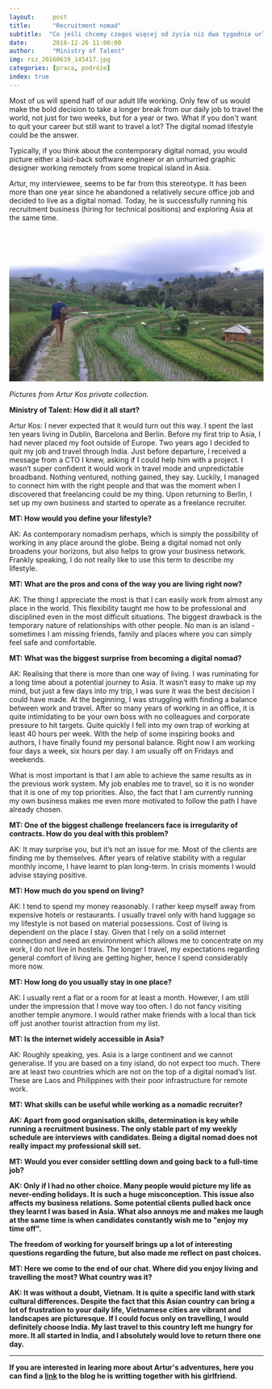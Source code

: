 ```yaml
---
layout:     post
title:      "Recruitment nomad"
subtitle:  "Co jeśli chcemy czegoś więcej od życia niż dwa tygodnie urlopu raz do roku, ale nie do końca jesteśmy zdecydowani zerwać z naszą karierą? "
date:       2016-12-26 11:00:00 
author:     "Ministry of Talent"
img: rsz_20160619_145417.jpg
categories: [praca, podróże]
index: true
---
```

Most of us will spend half of our adult life working. Only few of us would make the bold decision to take a longer break from our daily job to travel the world, not just for two weeks, but for a year or two. What if you don't want to  quit your career but still want to travel a lot? The digital nomad lifestyle could be the answer.

Typically, if you think about the contemporary digital nomad, you would picture either a laid-back software engineer or an unhurried graphic designer working remotely from some tropical island in Asia. 

Artur, my interviewee, seems to be far from this stereotype. It has been more than one year since he abandoned a relatively secure office job and decided to live as a digital nomad. Today, he is successfully running his recruitment business (hiring for technical positions) and exploring Asia at the same time.

<img src="/images/rsz_20160820_160657-1.jpg" class="img-responsive" alt="Picture">

<i>Pictures from Artur Kos private collection.</i>




<b>Ministry of Talent: How did it all start?</b>

Artur Kos: I never expected that it would turn out this way. I spent the last ten years living in Dublin, Barcelona and Berlin. Before my first trip to Asia, I had never placed my foot outside of Europe.
Two years ago I decided to quit my job and travel through India. Just before departure, I received a message from a CTO I knew, asking if I could help him with a project. I wasn’t super confident it would work in travel mode and unpredictable broadband. Nothing ventured, nothing gained, they say. Luckily, I managed to connect him with the right people and that was the moment when I discovered that freelancing could be my thing. Upon returning to Berlin, I set up my own business and started to operate as a freelance recruiter.

<b>MT: How would you define your lifestyle?</b>

AK: As contemporary nomadism perhaps, which is simply the possibility of working in any place around the globe. Being a digital nomad not only broadens your horizons, but also helps to grow your business network. Frankly speaking, I do not really like to use this term to describe my lifestyle.

<b>MT: What are the pros and cons of the way you are living right now?</b>

AK: The thing I appreciate the most is that I can easily work from almost any place in the world. This flexibility taught me how to be professional and disciplined even in the most difficult situations. The biggest drawback is the temporary nature of relationships with other people.  No man is an island - sometimes I am missing friends, family and places where you can simply feel safe and comfortable.

<b>MT: What was the biggest surprise from becoming a digital nomad?</b>

AK: Realising that there is more than one way of living.  I was ruminating for a long time about a potential journey to Asia. It wasn’t easy to make up my mind, but just a few days into my trip, I was sure it was the best decision I could have made.
At the beginning, I was struggling with finding a balance between work and travel. After so many years of working in an office, it is quite intimidating to be your own boss with no colleagues and corporate pressure to hit targets. Quite quickly I fell into my own trap of working at least 40 hours per week. With the help of some inspiring books and authors, I have finally found my personal balance. Right now I am working four days a week, six hours per day.  I am usually off on Fridays and weekends. 

What is most important is that I am able to achieve the same results as in the previous work system.
My job enables me to travel, so it is no wonder that it is one of my top priorities. Also, the fact that I am currently running my own business makes me even more motivated to follow the path I have already chosen. 

<b>MT: One of the biggest challenge freelancers face is irregularity of contracts. How do you deal with this problem?</b>

AK: It may surprise you, but it’s not an issue for me. Most of the clients are finding me by themselves. After years of relative stability with a regular monthly income, I have learnt to plan long-term. In crisis moments I would advise staying positive.

<b>MT: How much do you spend on living?</b>

AK: I tend to spend my money reasonably. I rather keep myself away from expensive hotels or restaurants. I usually travel only with hand luggage so my lifestyle is not based on material possessions. Cost of living is dependent on the place I stay. Given that I rely on a solid internet connection and need an environment which allows me to concentrate on my work,  I do not live in hostels. The longer I travel, my expectations regarding general comfort of living are getting higher, hence I spend considerably more now.

<b>MT: How long do you usually stay in one place?</b>

AK: I usually rent a flat or a room for at least a month. However, I am still under the impression that I move way too often. I do not fancy visiting another temple anymore. I would rather make friends with a local than tick off just another tourist attraction from my list. 

<b>MT: Is the internet widely accessible in Asia?</b>

AK: Roughly speaking, yes. Asia is a large continent and we cannot generalise. If you are based on a tiny island, do not expect too much. There are at least two countries which are not on the top of a digital nomad’s list. These are Laos and Philippines with their poor infrastructure for remote work.<b><b>
 

<b>MT: What skills can be useful while working as a nomadic recruiter? </b>

AK: Apart from good organisation skills, determination is key while running a recruitment business. The only stable part of my weekly schedule are interviews with candidates. Being a digital nomad does not really impact my professional skill set.

<b>MT: Would you ever consider settling down and going back to a full-time job?</b>

AK: Only if I had no other choice. Many people would picture my life as never-ending holidays. It is such a huge misconception. This issue also affects my business relations. Some potential clients pulled back once they learnt I was based in Asia. What also annoys me and makes me laugh at the same time is when candidates constantly wish me to "enjoy my time off".

The freedom of working for yourself brings up a lot of interesting questions regarding the future, but also made me reflect on past choices.

<b>MT: Here we come to the end of our chat. Where did you enjoy living and travelling  the most? What country was it?</b>


AK: It was without a doubt, Vietnam. It is quite a specific land with stark cultural differences. Despite the fact that this Asian country can bring a lot of frustration to your daily life, Vietnamese cities are vibrant and landscapes are picturesque. 
If I could focus only on travelling, I would definitely choose India. My last travel to this country left me hungry for more.  It all started in India, and I absolutely would love to return there one day.

---

If you are interested in learing more about Artur's adventures, here you can find a [link](http://tuktuknogood.com/) to the blog he is writting together with his girlfriend.
